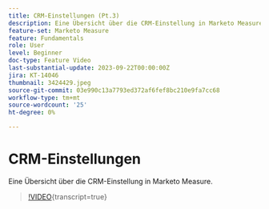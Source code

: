 ```yaml
---
title: CRM-Einstellungen (Pt.3)
description: Eine Übersicht über die CRM-Einstellung in Marketo Measure.
feature-set: Marketo Measure
feature: Fundamentals
role: User
level: Beginner
doc-type: Feature Video
last-substantial-update: 2023-09-22T00:00:00Z
jira: KT-14046
thumbnail: 3424429.jpeg
source-git-commit: 03e990c13a7793ed372af6fef8bc210e9fa7cc68
workflow-type: tm+mt
source-wordcount: '25'
ht-degree: 0%

---
```



# CRM-Einstellungen

Eine Übersicht über die CRM-Einstellung in Marketo Measure.

>[!VIDEO](https://video.tv.adobe.com/v/3424429/?learn=on){transcript=true}
